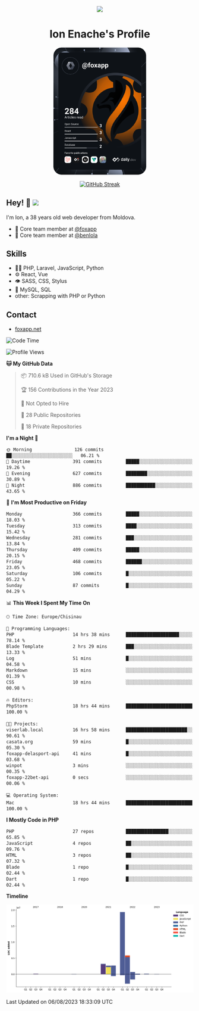 <div id="header" align="center">
  <img src="https://media.giphy.com/media/M9gbBd9nbDrOTu1Mqx/giphy.gif" width="100"/>
	<h1>Ion Enache's Profile</h1>
</div>
<div align="center">
	<a href="https://app.daily.dev/foxapp"><img src="https://github.com/foxapp/foxapp/blob/master/devcard.svg" width="250" alt="Ion Enache's Dev Card"/></a>
</div>


<div align="center">
	
[![GitHub Streak](http://github-readme-streak-stats.herokuapp.com?user=foxapp&hide_border=true&date_format=M%20j%5B%2C%20Y%5D)](https://git.io/streak-stats)
	
</div>


## Hey! 👋 <img src="https://media.giphy.com/media/hvRJCLFzcasrR4ia7z/giphy.gif" width="30px"/>
I'm Ion, a 38 years old web developer from Moldova.


- 👥 Core team member at [@foxapp](https://github.com/foxapp)
- 👥 Core team member at [@benlola](https://github.com/benlola)

## Skills
- 👨‍💻 PHP, Laravel, JavaScript, Python
- ⚙️ React, Vue
- 👁️ SASS, CSS, Stylus
- 💽 MySQL, SQL
- other: Scrapping with PHP or Python

## Contact
- [foxapp.net](https://www.foxapp.net)

<!--START_SECTION:waka-->
![Code Time](http://img.shields.io/badge/Code%20Time-1%2C410%20hrs%2052%20mins-blue)

![Profile Views](http://img.shields.io/badge/Profile%20Views-0-blue)

**🐱 My GitHub Data** 

> 📦 710.6 kB Used in GitHub's Storage 
 > 
> 🏆 156 Contributions in the Year 2023
 > 
> 🚫 Not Opted to Hire
 > 
> 📜 28 Public Repositories 
 > 
> 🔑 18 Private Repositories 
 > 
**I'm a Night 🦉** 

```text
🌞 Morning                126 commits         ██░░░░░░░░░░░░░░░░░░░░░░░   06.21 % 
🌆 Daytime                391 commits         █████░░░░░░░░░░░░░░░░░░░░   19.26 % 
🌃 Evening                627 commits         ████████░░░░░░░░░░░░░░░░░   30.89 % 
🌙 Night                  886 commits         ███████████░░░░░░░░░░░░░░   43.65 % 
```
📅 **I'm Most Productive on Friday** 

```text
Monday                   366 commits         █████░░░░░░░░░░░░░░░░░░░░   18.03 % 
Tuesday                  313 commits         ████░░░░░░░░░░░░░░░░░░░░░   15.42 % 
Wednesday                281 commits         ███░░░░░░░░░░░░░░░░░░░░░░   13.84 % 
Thursday                 409 commits         █████░░░░░░░░░░░░░░░░░░░░   20.15 % 
Friday                   468 commits         ██████░░░░░░░░░░░░░░░░░░░   23.05 % 
Saturday                 106 commits         █░░░░░░░░░░░░░░░░░░░░░░░░   05.22 % 
Sunday                   87 commits          █░░░░░░░░░░░░░░░░░░░░░░░░   04.29 % 
```


📊 **This Week I Spent My Time On** 

```text
🕑︎ Time Zone: Europe/Chisinau

💬 Programming Languages: 
PHP                      14 hrs 38 mins      ████████████████████░░░░░   78.14 % 
Blade Template           2 hrs 29 mins       ███░░░░░░░░░░░░░░░░░░░░░░   13.33 % 
Log                      51 mins             █░░░░░░░░░░░░░░░░░░░░░░░░   04.58 % 
Markdown                 15 mins             ░░░░░░░░░░░░░░░░░░░░░░░░░   01.39 % 
CSS                      10 mins             ░░░░░░░░░░░░░░░░░░░░░░░░░   00.98 % 

🔥 Editors: 
PhpStorm                 18 hrs 44 mins      █████████████████████████   100.00 % 

🐱‍💻 Projects: 
viserlab.local           16 hrs 58 mins      ███████████████████████░░   90.61 % 
casata.org               59 mins             █░░░░░░░░░░░░░░░░░░░░░░░░   05.30 % 
foxapp-delasport-api     41 mins             █░░░░░░░░░░░░░░░░░░░░░░░░   03.68 % 
winpot                   3 mins              ░░░░░░░░░░░░░░░░░░░░░░░░░   00.35 % 
foxapp-22bet-api         0 secs              ░░░░░░░░░░░░░░░░░░░░░░░░░   00.06 % 

💻 Operating System: 
Mac                      18 hrs 44 mins      █████████████████████████   100.00 % 
```

**I Mostly Code in PHP** 

```text
PHP                      27 repos            ████████████████░░░░░░░░░   65.85 % 
JavaScript               4 repos             ██░░░░░░░░░░░░░░░░░░░░░░░   09.76 % 
HTML                     3 repos             ██░░░░░░░░░░░░░░░░░░░░░░░   07.32 % 
Blade                    1 repo              █░░░░░░░░░░░░░░░░░░░░░░░░   02.44 % 
Dart                     1 repo              █░░░░░░░░░░░░░░░░░░░░░░░░   02.44 % 
```



**Timeline**

![Lines of Code chart](https://raw.githubusercontent.com/foxapp/foxapp/master/assets/bar_graph.png)


 Last Updated on 06/08/2023 18:33:09 UTC
<!--END_SECTION:waka-->
